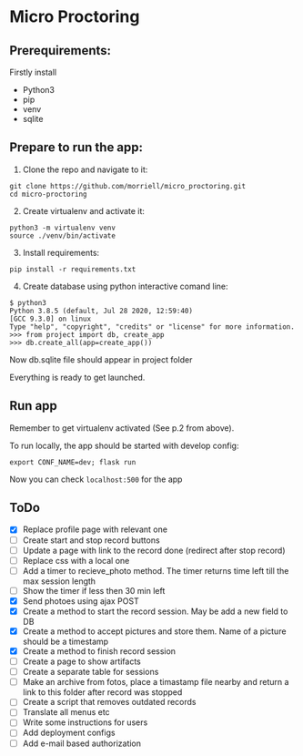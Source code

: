 # Micro Proctoring

## Prerequirements:

Firstly install

- Python3
- pip
- venv
- sqlite

## Prepare to run the app:

1. Clone the repo and navigate to it:

 ```
 git clone https://github.com/morriell/micro_proctoring.git
 cd micro-proctoring
 ```

2. Create virtualenv and activate it:

```
python3 -m virtualenv venv
source ./venv/bin/activate
```

3. Install requirements:

```
pip install -r requirements.txt
```

4. Create database using python interactive comand line:

```
$ python3
Python 3.8.5 (default, Jul 28 2020, 12:59:40) 
[GCC 9.3.0] on linux
Type "help", "copyright", "credits" or "license" for more information.
>>> from project import db, create_app
>>> db.create_all(app=create_app()) 
```

Now db.sqlite file should appear in project folder

Everything is ready to get launched.

## Run app

Remember to get virtualenv activated (See p.2 from above).

To run locally, the app should be started with develop config:

```
export CONF_NAME=dev; flask run
```

Now you can check `localhost:500` for the app

## ToDo

- [x] Replace profile page with relevant one
- [ ] Create start and stop record buttons
- [ ] Update a page with link to the record done (redirect after stop record)
- [ ] Replace css with a local one
- [ ] Add a timer to recieve_photo method. The timer returns time left till the max session length
- [ ] Show the timer if less then 30 min left
- [x] Send photoes using ajax POST
- [x] Create a method to start the record session. May be add a new field to DB
- [x] Create a method to accept pictures and store them. Name of a picture should be a timestamp
- [x] Create a method to finish record session
- [ ] Create a page to show artifacts
- [ ] Create a separate table for sessions
- [ ] Make an archive from fotos, place a timastamp file nearby and return a link to this folder after record was stopped
- [ ] Create a script that removes outdated records
- [ ] Translate all menus etc
- [ ] Write some instructions for users
- [ ] Add deployment configs
- [ ] Add e-mail based authorization
